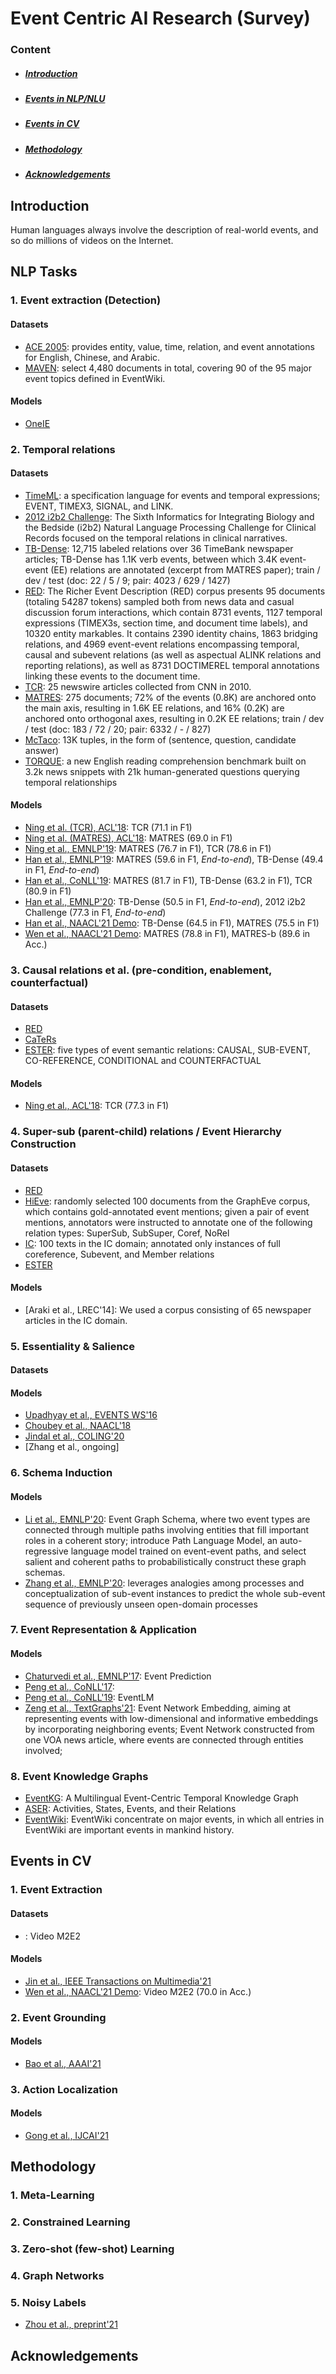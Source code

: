 # Event Centric AI Research (Survey)

### Content
- ##### [Introduction](#Intro)
- ##### [Events in NLP/NLU](#NLP_Tasks)
- ##### [Events in CV](#CV_Tasks)
- ##### [Methodology](#Methods)
- ##### [Acknowledgements](#Ack)

## <a name="Intro"></a> Introduction
Human languages always involve the description of real-world events, and so do millions of videos on the Internet. 

## <a name="NLP_Tasks"></a> NLP Tasks
### 1. Event extraction (Detection)
#### Datasets
- [ACE 2005](https://catalog.ldc.upenn.edu/LDC2006T06): provides entity, value, time, relation, and event annotations for English, Chinese, and Arabic.
- [MAVEN](https://www.aclweb.org/anthology/2020.emnlp-main.129.pdf): select 4,480 documents in total, covering 90 of the 95 major event topics defined in EventWiki. 
#### Models
- [OneIE](https://www.aclweb.org/anthology/2020.acl-main.713.pdf)
### 2. Temporal relations
#### Datasets
- [TimeML](https://www.aaai.org/Papers/Symposia/Spring/2003/SS-03-07/SS03-07-005.pdf): a specification language for events and temporal expressions; EVENT, TIMEX3, SIGNAL, and LINK.
- [2012 i2b2 Challenge](https://academic.oup.com/jamia/article/20/5/806/726374): The Sixth Informatics for Integrating Biology and the Bedside (i2b2) Natural Language Processing Challenge for Clinical Records focused on the temporal relations in clinical narratives. 
- [TB-Dense](https://www.aclweb.org/anthology/Q14-1022.pdf): 12,715 labeled relations over 36 TimeBank newspaper articles; TB-Dense has 1.1K verb events, between which 3.4K event-event (EE) relations are annotated (excerpt from MATRES paper); train  / dev / test (doc: 22 / 5 / 9; pair: 4023 / 629 / 1427)
- [RED](https://www.aclweb.org/anthology/W16-5706.pdf): The Richer Event Description (RED) corpus presents 95 documents (totaling 54287 tokens) sampled both from news data and casual discussion forum interactions, which contain 8731 events, 1127 temporal expressions (TIMEX3s, section time, and document time labels), and 10320 entity markables. It contains 2390 identity chains, 1863 bridging relations, and 4969 event-event relations encompassing temporal, causal and subevent relations (as well as aspectual ALINK relations and reporting relations), as well as 8731 DOCTIMEREL temporal annotations linking these events to the document time.
- [TCR](https://www.aclweb.org/anthology/P18-1212.pdf): 25 newswire articles collected from CNN in 2010.
- [MATRES](https://www.aclweb.org/anthology/P18-1122.pdf): 275 documents; 72% of the events (0.8K) are anchored onto the main axis, resulting in 1.6K EE relations, and 16% (0.2K) are anchored onto orthogonal axes, resulting in 0.2K EE relations; train  / dev / test (doc: 183 / 72 / 20; pair: 6332 / - / 827)
- [McTaco](https://www.aclweb.org/anthology/D19-1332.pdf): 13K tuples, in the form of (sentence, question, candidate answer)
- [TORQUE](https://www.aclweb.org/anthology/2020.emnlp-main.88.pdf): a new English reading comprehension benchmark built on 3.2k news snippets with 21k human-generated questions querying temporal relationships
#### Models
- [Ning et al. (TCR), ACL'18](https://www.aclweb.org/anthology/P18-1212.pdf): TCR (71.1 in F1)
- [Ning et al. (MATRES), ACL'18](https://www.aclweb.org/anthology/P18-1122.pdf): MATRES (69.0 in F1)
- [Ning et al., EMNLP'19](https://www.aclweb.org/anthology/D19-1642.pdf): MATRES (76.7 in F1), TCR (78.6 in F1)
- [Han et al., EMNLP'19](https://www.aclweb.org/anthology/D19-1041.pdf): MATRES (59.6 in F1, *End-to-end*), TB-Dense (49.4 in F1, *End-to-end*)
- [Han et al., CoNLL'19](https://www.aclweb.org/anthology/K19-1062.pdf): MATRES (81.7 in F1), TB-Dense (63.2 in F1), TCR (80.9 in F1)
- [Han et al., EMNLP'20](https://www.aclweb.org/anthology/2020.emnlp-main.461.pdf): TB-Dense (50.5 in F1, *End-to-end*), 2012 i2b2 Challenge (77.3 in F1, *End-to-end*)
- [Han et al., NAACL'21 Demo](https://www.aclweb.org/anthology/2021.naacl-demos.7.pdf): TB-Dense (64.5 in F1), MATRES (75.5 in F1)
- [Wen et al., NAACL'21 Demo](https://www.aclweb.org/anthology/2021.naacl-demos.16.pdf): MATRES (78.8 in F1), MATRES-b (89.6 in Acc.)

### 3. Causal relations et al. (pre-condition, enablement, counterfactual)
#### Datasets
- [RED](https://www.aclweb.org/anthology/W16-5706.pdf)
- [CaTeRs](https://www.aclweb.org/anthology/W16-1007.pdf)
- [ESTER](https://arxiv.org/pdf/2104.08350.pdf): five types of event semantic relations: CAUSAL, SUB-EVENT, CO-REFERENCE, CONDITIONAL and COUNTERFACTUAL
#### Models
- [Ning et al., ACL'18](https://www.aclweb.org/anthology/P18-1212.pdf): TCR (77.3 in F1)

### 4. Super-sub (parent-child) relations / Event Hierarchy Construction
#### Datasets
- [RED](https://www.aclweb.org/anthology/W16-5706.pdf)
- [HiEve](http://www.lrec-conf.org/proceedings/lrec2014/pdf/1023_Paper.pdf): randomly selected 100 documents from the GraphEve corpus, which contains gold-annotated event mentions; given a pair of event mentions, annotators were instructed to annotate one of the following relation types: SuperSub, SubSuper, Coref, NoRel
- [IC](https://www.aclweb.org/anthology/W13-1203.pdf): 100 texts in the IC domain; annotated only instances of full coreference, Subevent, and Member relations
- [ESTER](https://arxiv.org/pdf/2104.08350.pdf)
#### Models
- [Araki et al., LREC'14]: We used a corpus consisting of 65 newspaper articles in the IC domain.

### 5. Essentiality & Salience
#### Datasets
#### Models
- [Upadhyay et al., EVENTS WS'16](https://aclanthology.org/W16-1001.pdf)
- [Choubey et al., NAACL'18](https://aclanthology.org/N18-2055.pdf)
- [Jindal et al., COLING'20](https://aclanthology.org/2020.coling-main.10.pdf)
- [Zhang et al., ongoing]


### 6. Schema Induction
#### Models
- [Li et al., EMNLP'20](https://www.aclweb.org/anthology/2020.emnlp-main.50.pdf): Event Graph Schema, where two event types are connected through multiple paths involving entities that fill important roles in a coherent story; introduce Path Language Model, an auto-regressive language model trained on event-event paths,  and select salient and coherent paths to probabilistically construct these graph schemas. 
- [Zhang et al., EMNLP'20](https://aclanthology.org/2020.emnlp-main.119.pdf): leverages analogies among processes and conceptualization of sub-event instances to predict the whole sub-event sequence of previously unseen open-domain processes

### 7. Event Representation & Application
#### Models
- [Chaturvedi et al., EMNLP'17](https://aclanthology.org/D17-1168.pdf): Event Prediction
- [Peng et al., CoNLL'17](https://aclanthology.org/K17-1019.pdf): 
- [Peng et al., CoNLL'19](https://aclanthology.org/K19-1051/): EventLM
- [Zeng et al., TextGraphs'21](https://www.aclweb.org/anthology/2021.textgraphs-1.5.pdf): Event Network Embedding, aiming at representing events with low-dimensional and informative embeddings by incorporating neighboring events; Event Network constructed from one VOA news article, where events are connected through entities involved; 

### <a name="KG_Tasks"></a> 8. Event Knowledge Graphs
- [EventKG](https://arxiv.org/pdf/1804.04526.pdf): A Multilingual Event-Centric Temporal Knowledge Graph
- [ASER](https://hkust-knowcomp.github.io/ASER/html/index.html): Activities, States, Events, and their Relations
- [EventWiki](https://www.aclweb.org/anthology/L18-1079.pdf): EventWiki concentrate on major events, in which all entries in EventWiki are important events in mankind history. 


## <a name="CV_Tasks"></a> Events in CV
### 1. Event Extraction
#### Datasets
- [](): Video M2E2
#### Models
- [Jin et al., IEEE Transactions on Multimedia'21](https://ieeexplore.ieee.org/document/9405453)
- [Wen et al., NAACL'21 Demo](https://www.aclweb.org/anthology/2021.naacl-demos.16.pdf): Video M2E2 (70.0 in Acc.)
### 2. Event Grounding
#### Models
- [Bao et al., AAAI'21](https://ojs.aaai.org/index.php/AAAI/article/view/16175)
### 3. Action Localization 
#### Models
- [Gong et al., IJCAI'21](http://www.muyadong.com/publication.html)



## <a name="Methods"></a> Methodology
### 1. Meta-Learning
### 2. Constrained Learning
### 3. Zero-shot (few-shot) Learning
### 4. Graph Networks
### 5. Noisy Labels
- [Zhou et al., preprint'21](https://arxiv.org/pdf/2104.08656.pdf)

## <a name="Ack"></a> Acknowledgements
